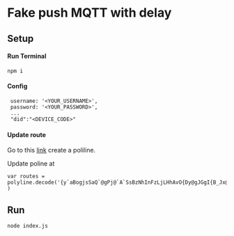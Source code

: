 # Fake push MQTT with delay

## Setup
#### Run Terminal
```
npm i
```
#### Config
```
 username: '<YOUR_USERNAME>',
 password: '<YOUR_PASSWORD>',
 ...
 "did":"<DEVICE_CODE>"
```

#### Update route
Go to this [link](https://developers.google.com/maps/documentation/utilities/polylineutility) create a poliline.

Update poline at
```
var routes = polyline.decode('{y`aBogjsSaQ`@gPj@`A`SsBzNhInFzLjLHhAvO{Dy@gJGgI{B_Jx@sL' )
```

## Run
```
node index.js
```
